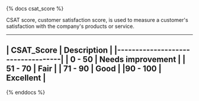{% docs csat_score %}

CSAT score, customer satisfaction score, is used to measure a customer's satisfaction with the company's products or service.

-------------------------------------
| CSAT_Score   |  Description       |
|-----------------------------------|
| 0 - 50       |  Needs improvement |
| 51 - 70      |  Fair              |
| 71 - 90      |  Good              |
|90 - 100      | Excellent          | 
-------------------------------------

{% enddocs %}